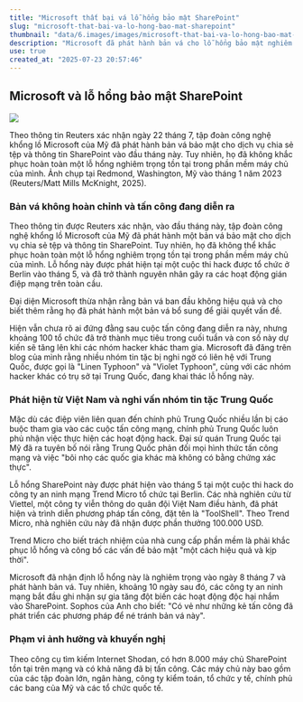 ```yaml
---
title: "Microsoft thất bại vá lỗ hổng bảo mật SharePoint"
slug: "microsoft-that-bai-va-lo-hong-bao-mat-sharepoint"
thumbnail: "data/6.images/images/microsoft-that-bai-va-lo-hong-bao-mat-sharepoint.webp"
description: "Microsoft đã phát hành bản vá cho lỗ hổng bảo mật nghiêm trọng trong SharePoint nhưng không khắc phục hoàn toàn, dẫn đến các cuộc tấn công mạng đang diễn ra, nghi do các nhóm tin tặc liên quan đến Trung Quốc thực hiện. Lỗ hổng này được các nhà nghiên cứu Việt Nam phát hiện."
use: true
created_at: "2025-07-23 20:57:46"
---
```


## Microsoft và lỗ hổng bảo mật SharePoint

![](/images/20250723-00000045-reut-000-1-view.webp)

Theo thông tin Reuters xác nhận ngày 22 tháng 7, tập đoàn công nghệ khổng lồ Microsoft của Mỹ đã phát hành bản vá bảo mật cho dịch vụ chia sẻ tệp và thông tin SharePoint vào đầu tháng này. Tuy nhiên, họ đã không khắc phục hoàn toàn một lỗ hổng nghiêm trọng tồn tại trong phần mềm máy chủ của mình. Ảnh chụp tại Redmond, Washington, Mỹ vào tháng 1 năm 2023 (Reuters/Matt Mills McKnight, 2025).

### Bản vá không hoàn chỉnh và tấn công đang diễn ra

Theo thông tin được Reuters xác nhận, vào đầu tháng này, tập đoàn công nghệ khổng lồ Microsoft của Mỹ đã phát hành một bản vá bảo mật cho dịch vụ chia sẻ tệp và thông tin SharePoint. Tuy nhiên, họ đã không thể khắc phục hoàn toàn một lỗ hổng nghiêm trọng tồn tại trong phần mềm máy chủ của mình. Lỗ hổng này được phát hiện tại một cuộc thi hack được tổ chức ở Berlin vào tháng 5, và đã trở thành nguyên nhân gây ra các hoạt động gián điệp mạng trên toàn cầu.

Đại diện Microsoft thừa nhận rằng bản vá ban đầu không hiệu quả và cho biết thêm rằng họ đã phát hành một bản vá bổ sung để giải quyết vấn đề.

Hiện vẫn chưa rõ ai đứng đằng sau cuộc tấn công đang diễn ra này, nhưng khoảng 100 tổ chức đã trở thành mục tiêu trong cuối tuần và con số này dự kiến sẽ tăng lên khi các nhóm hacker khác tham gia. Microsoft đã đăng trên blog của mình rằng nhiều nhóm tin tặc bị nghi ngờ có liên hệ với Trung Quốc, được gọi là "Linen Typhoon" và "Violet Typhoon", cùng với các nhóm hacker khác có trụ sở tại Trung Quốc, đang khai thác lỗ hổng này.

### Phát hiện từ Việt Nam và nghi vấn nhóm tin tặc Trung Quốc

Mặc dù các điệp viên liên quan đến chính phủ Trung Quốc nhiều lần bị cáo buộc tham gia vào các cuộc tấn công mạng, chính phủ Trung Quốc luôn phủ nhận việc thực hiện các hoạt động hack. Đại sứ quán Trung Quốc tại Mỹ đã ra tuyên bố nói rằng Trung Quốc phản đối mọi hình thức tấn công mạng và việc "bôi nhọ các quốc gia khác mà không có bằng chứng xác thực".

Lỗ hổng SharePoint này được phát hiện vào tháng 5 tại một cuộc thi hack do công ty an ninh mạng Trend Micro tổ chức tại Berlin. Các nhà nghiên cứu từ Viettel, một công ty viễn thông do quân đội Việt Nam điều hành, đã phát hiện và trình diễn phương pháp tấn công, đặt tên là "ToolShell". Theo Trend Micro, nhà nghiên cứu này đã nhận được phần thưởng 100.000 USD.

Trend Micro cho biết trách nhiệm của nhà cung cấp phần mềm là phải khắc phục lỗ hổng và công bố các vấn đề bảo mật "một cách hiệu quả và kịp thời".

Microsoft đã nhận định lỗ hổng này là nghiêm trọng vào ngày 8 tháng 7 và phát hành bản vá. Tuy nhiên, khoảng 10 ngày sau đó, các công ty an ninh mạng bắt đầu ghi nhận sự gia tăng đột biến các hoạt động độc hại nhắm vào SharePoint. Sophos của Anh cho biết: "Có vẻ như những kẻ tấn công đã phát triển các phương pháp để né tránh bản vá này".

### Phạm vi ảnh hưởng và khuyến nghị

Theo công cụ tìm kiếm Internet Shodan, có hơn 8.000 máy chủ SharePoint tồn tại trên mạng và có khả năng đã bị tấn công. Các máy chủ này bao gồm của các tập đoàn lớn, ngân hàng, công ty kiểm toán, tổ chức y tế, chính phủ các bang của Mỹ và các tổ chức quốc tế.